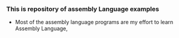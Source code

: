 ### This is repository of assembly Language examples

* Most of the assembly language programs are my effort to learn Assembly Language, 

